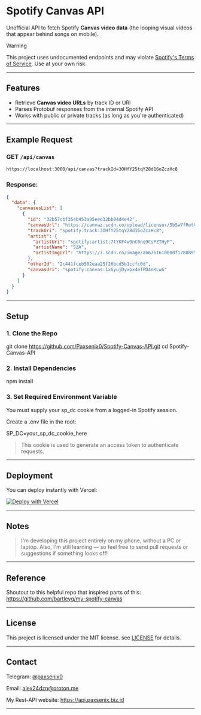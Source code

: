 # Spotify Canvas API

Unofficial API to fetch Spotify **Canvas video data** (the looping visual videos that appear behind songs on mobile).  

> [!WARNING]  
> This project uses undocumented endpoints and may violate [Spotify's Terms of Service](https://www.spotify.com/legal/end-user-agreement/). Use at your own risk.

---

## Features

- Retrieve **Canvas video URLs** by track ID or URI
- Parses Protobuf responses from the internal Spotify API
- Works with public or private tracks (as long as you're authenticated)

---

## Example Request

### GET `/api/canvas`

```bash
https://localhost:3000/api/canvas?trackId=3OHfY25tqY28d16oZczHc8
```

### Response:
```json
{
  "data": {
    "canvasesList": [
      {
        "id": "32b57cbf354b453a95eee32bb04d4e42",
        "canvasUrl": "https://canvaz.scdn.co/upload/licensor/5bSw7fRotCnRCcO9br14W5/video/32b57cbf354b453a95eee32bb04d4e42.cnvs.mp4",
        "trackUri": "spotify:track:3OHfY25tqY28d16oZczHc8",
        "artist": {
          "artistUri": "spotify:artist:7tYKF4w9nC0nq9CsPZTHyP",
          "artistName": "SZA",
          "artistImgUrl": "https://i.scdn.co/image/ab6761610000f1780895066d172e1f51f520bc65"
        },
        "otherId": "2c441fceb502eaa25f26bcd5b1ccfc0d",
        "canvasUri": "spotify:canvas:1xGyujDyxbx4eTPD4nKLw6"
      }
    ]
  }
}
```

---

## Setup

### 1. Clone the Repo

git clone https://github.com/Paxsenix0/Spotify-Canvas-API.git
cd Spotify-Canvas-API

### 2. Install Dependencies

npm install

### 3. Set Required Environment Variable

You must supply your sp_dc cookie from a logged-in Spotify session.

Create a .env file in the root:

SP_DC=your_sp_dc_cookie_here

> This cookie is used to generate an access token to authenticate requests.

---

## Deployment

You can deploy instantly with Vercel:

[![Deploy with Vercel](https://vercel.com/button)](https://vercel.com/new/clone?repository-url=https%3A%2F%2Fgithub.com%2FPaxsenix0%2FSpotify-Canvas-API%2Ftree%2Fmain&project-name=Spotify-Canvas-API&repository-name=Spotify-Canvas-API&env=SP_DC&envDescription=SP_DC%20is%20needed%20for%20this%20for%20authentication%20to%20be%20working%20fine&envLink=https%3A%2F%2Fwww.spotify.com%2F&redirect-url=https%3A%2F%2Fgithub.com%2FPaxsenix0%2FSpotify-Canvas-API)

---

## Notes

> I'm developing this project entirely on my phone, without a PC or laptop. Also, I'm still learning — so feel free to send pull requests or suggestions if something looks off!

---

## Reference

Shoutout to this helpful repo that inspired parts of this:
https://github.com/bartleyg/my-spotify-canvas

---

## License

This project is licensed under the MIT license. see [LICENSE](https://github.com/Paxsenix0/Spotify-Canvas-API/blob/initial/LICENSE) for details.

---

## Contact

Telegram: [@paxsenix0](https://t.me/paxsenix0)

Email: alex24dzn@proton.me

My Rest-API website: https://api.paxsenix.biz.id

---